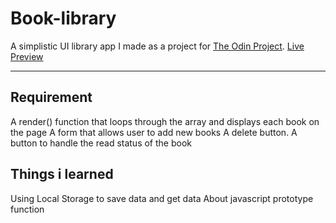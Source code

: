 # Book-library

A simplistic UI library app I made as a project for [The Odin Project](https://www.theodinproject.com/lessons/node-path-javascript-library).
[Live Preview](https://asminkarki012.github.io/Book-library/)
***

## Requirement
A render() function that loops through the array and displays each book on the page
A form that allows user to add new books
A delete button.
A button to handle the read status of the book

## Things i learned
Using Local Storage to save data and get data
About javascript prototype function







